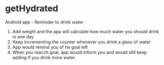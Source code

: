 # getHydrated
Android app - Reminder to drink water

1. Add weight and the app will calculate how much water you should drink in one day
2. Keep incrementing the counter whenever you drink a glass of water
3. App would remind  you of he goal left
4. When you reacch goal, app would inform you and would still keep adding if you drink more water.

